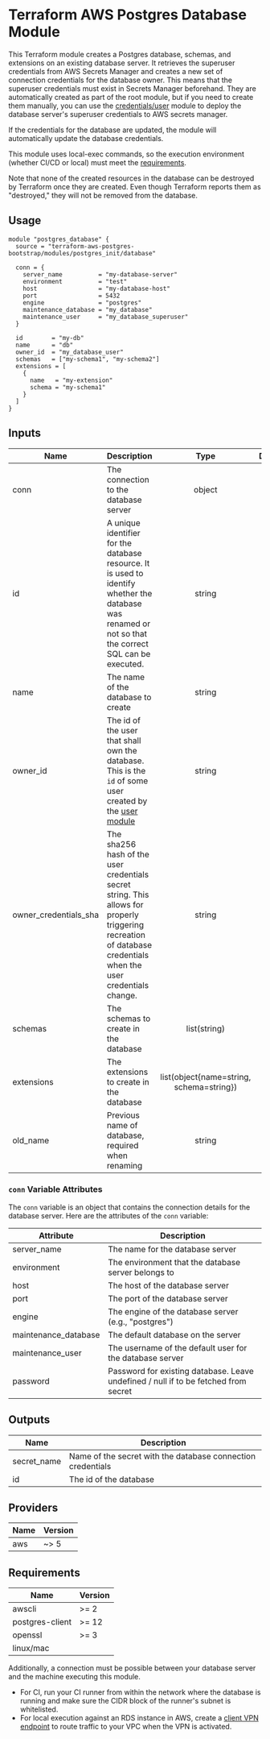 # Terraform AWS Postgres Database Module

This Terraform module creates a Postgres database, schemas, and extensions on an existing database server. It retrieves the superuser credentials from AWS Secrets Manager and creates a new set of connection credentials for the database owner. This means that the superuser credentials must exist in Secrets Manager beforehand. They are automatically created as part of the root module, but if you need to create them manually, you can use the [credentials/user](../../../credentials/user/) module to deploy the database server's superuser credentials to AWS secrets manager.

If the credentials for the database are updated, the module will automatically update the database credentials.

This module uses local-exec commands, so the execution environment (whether CI/CD or local) must meet the [requirements](#requirements).

Note that none of the created resources in the database can be destroyed by Terraform once they are created. Even though Terraform reports them as "destroyed," they will not be removed from the database.

## Usage

```hcl
module "postgres_database" {
  source = "terraform-aws-postgres-bootstrap/modules/postgres_init/database"

  conn = {
    server_name          = "my-database-server"
    environment          = "test"
    host                 = "my-database-host"
    port                 = 5432
    engine               = "postgres"
    maintenance_database = "my_database"
    maintenance_user     = "my_database_superuser"
  }

  id        = "my-db"
  name      = "db"
  owner_id  = "my_database_user"
  schemas   = ["my-schema1", "my-schema2"]
  extensions = [
    {
      name   = "my-extension"
      schema = "my-schema1"
    }
  ]
}
```

## Inputs

| Name                  | Description                                                                                                                                                     |                   Type                   | Default | Required |
| --------------------- | --------------------------------------------------------------------------------------------------------------------------------------------------------------- | :--------------------------------------: | :-----: | :------: |
| conn                  | The connection to the database server                                                                                                                           |                  object                  |   n/a   |   yes    |
| id                    | A unique identifier for the database resource. It is used to identify whether the database was renamed or not so that the correct SQL can be executed.          |                  string                  |   n/a   |   yes    |
| name                  | The name of the database to create                                                                                                                              |                  string                  |   n/a   |   yes    |
| owner_id              | The id of the user that shall own the database. This is the `id` of some user created by the [user module](../user/)                                            |                  string                  |   n/a   |   yes    |
| owner_credentials_sha | The sha256 hash of the user credentials secret string. This allows for properly triggering recreation of database credentials when the user credentials change. |                  string                  |   n/a   |   yes    |
| schemas               | The schemas to create in the database                                                                                                                           |               list(string)               |  `[]`   |    no    |
| extensions            | The extensions to create in the database                                                                                                                        | list(object{name=string, schema=string}) |  `[]`   |    no    |
| old_name              | Previous name of database, required when renaming                                                                                                               |                  string                  |   n/a   |    no    |

### `conn` Variable Attributes

The `conn` variable is an object that contains the connection details for the database server. Here are the attributes of the `conn` variable:

| Attribute            | Description                                                                         |
| -------------------- | ----------------------------------------------------------------------------------- |
| server_name          | The name for the database server                                                    |
| environment          | The environment that the database server belongs to                                 |
| host                 | The host of the database server                                                     |
| port                 | The port of the database server                                                     |
| engine               | The engine of the database server (e.g., "postgres")                                |
| maintenance_database | The default database on the server                                                  |
| maintenance_user     | The username of the default user for the database server                            |
| password             | Password for existing database. Leave undefined / null if to be fetched from secret |

## Outputs

| Name        | Description                                                 |
| ----------- | ----------------------------------------------------------- |
| secret_name | Name of the secret with the database connection credentials |
| id          | The id of the database                                      |

## Providers

| Name | Version |
| ---- | ------- |
| aws  | ~> 5    |

## Requirements

| Name            | Version |
| --------------- | ------- |
| awscli          | >= 2    |
| postgres-client | >= 12   |
| openssl         | >= 3    |
| linux/mac       |         |

Additionally, a connection must be possible between your database server and the machine executing this module.

- For CI, run your CI runner from within the network where the database is running and make sure the CIDR block of the runner's subnet is whitelisted.
- For local execution against an RDS instance in AWS, create a [client VPN endpoint](https://docs.aws.amazon.com/vpc/latest/userguide/vpn-connections.html) to route traffic to your VPC when the VPN is activated.
